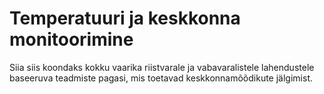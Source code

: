 # Temperatuuri ja keskkonna monitoorimine

Siia siis koondaks kokku vaarika riistvarale ja vabavaralistele lahendustele baseeruva teadmiste pagasi, mis toetavad keskkonnamõõdikute jälgimist.
